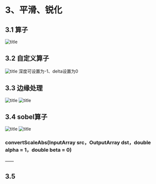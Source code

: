 # 3、平滑、锐化
## 3.1 算子
![title](https://i.loli.net/2019/12/13/72neuPatUKNkViA.png)
## 3.2 自定义算子
![title](https://i.loli.net/2019/12/13/6Q29HLsBSXOrEu4.png)
深度可设置为-1、delta设置为0
## 3.3 边缘处理
![title](https://i.loli.net/2019/12/13/zpDqx2HFRKwJ9V5.png)
![title](https://i.loli.net/2019/12/13/IjENxp6SwMuHe1A.png)
## 3.4 sobel算子
![title](https://i.loli.net/2019/12/13/KdZsCH4UOWaALBc.png)
![title](https://i.loli.net/2019/12/13/dUXKo3gJYITELS8.png)
### convertScaleAbs(InputArray src，OutputArray dst，double alpha = 1，double beta = 0)
——
## 3.5 
